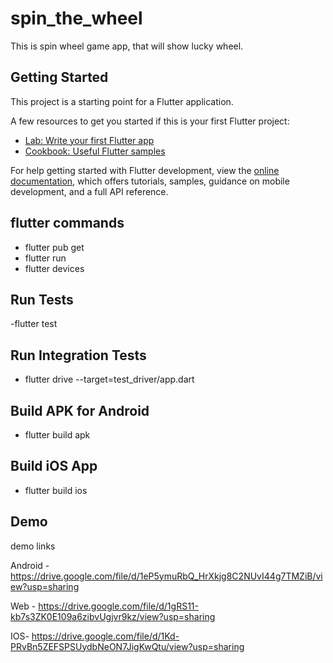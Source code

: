 # spin_the_wheel

This is spin wheel game app, that will show lucky wheel.

## Getting Started

This project is a starting point for a Flutter application.

A few resources to get you started if this is your first Flutter project:

- [Lab: Write your first Flutter app](https://docs.flutter.dev/get-started/codelab)
- [Cookbook: Useful Flutter samples](https://docs.flutter.dev/cookbook)

For help getting started with Flutter development, view the
[online documentation](https://docs.flutter.dev/), which offers tutorials,
samples, guidance on mobile development, and a full API reference.

## flutter commands
- flutter pub get
- flutter run
- flutter devices

## Run Tests
-flutter test

## Run Integration Tests
- flutter drive --target=test_driver/app.dart

## Build APK for Android
- flutter build apk

## Build iOS App
- flutter build ios


## Demo

demo links

Android - https://drive.google.com/file/d/1eP5ymuRbQ_HrXkjg8C2NUvI44g7TMZiB/view?usp=sharing

Web - https://drive.google.com/file/d/1gRS11-kb7s3ZK0E109a6zibvUgjvr9kz/view?usp=sharing

IOS- https://drive.google.com/file/d/1Kd-PRvBn5ZEFSPSUydbNeON7JigKwQtu/view?usp=sharing
